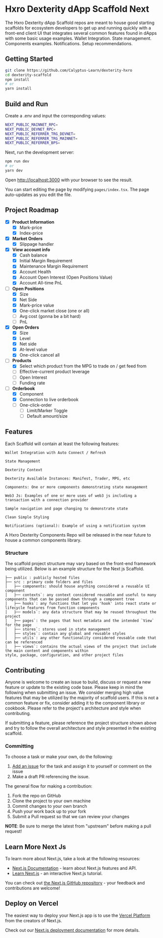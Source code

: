 # Hxro Dexterity dApp Scaffold Next

The Hxro Dexterity dApp Scaffold repos are meant to house good starting scaffolds for ecosystem developers to get up and running quickly with a front-end client UI that integrates several common features found in dApps with some basic usage examples. Wallet Integration. State management. Components examples. Notifications. Setup recommendations.

## Getting Started

```bash
git clone https://github.com/Calyptus-Learn/dexterity-hxro
cd dexterity-scaffold
npm install
# or
yarn install
```

## Build and Run

Create a .env and input the corresponding values:

```sh
NEXT_PUBLIC_MAINNET_RPC=
NEXT_PUBLIC_DEVNET_RPC=
NEXT_PUBLIC_REFERRER_TRG_DEVNET=
NEXT_PUBLIC_REFERRER_TRG_MAINNET=
NEXT_PUBLIC_REFERRER_BPS=
```

Next, run the development server:

```bash
npm run dev
# or
yarn dev
```

Open [http://localhost:3000](http://localhost:3000) with your browser to see the result.

You can start editing the page by modifying `pages/index.tsx`. The page auto-updates as you edit the file.

## Project Roadmap

- [x] **Product Information**
  - [x] Mark-price
  - [x] Index-price
- [x] **Market Orders**
  - [x] Slippage handler
- [x] **View account info**
  - [x] Cash balance
  - [x] Initial Margin Requirement
  - [x] Maintenance Margin Requirement
  - [x] Account Health
  - [x] Account Open Interest (Open Positions Value)
  - [x] Account All-time PnL
- [ ] **Open Positions**
  - [x] Size
  - [x] Net Side
  - [x] Mark-price value
  - [x] One-click market close (one or all)
  - [ ] Avg cost (gonna be a bit hard)
  - [ ] PnL
- [x] **Open Orders**
  - [x] Size
  - [x] Level
  - [x] Net side
  - [x] At-level value
  - [x] One-click cancel all
- [ ] **Products**
  - [x] Select which product from the MPG to trade on / get feed from
  - [ ] Effective-current product leverage
  - [ ] Open Interest
  - [ ] Funding rate
- [ ] **Orderbook**
  - [x] Component
  - [x] Connection to live orderbook
  - [ ] One-click-order
    - [ ] Limit/Marker Toggle
    - [ ] Default amount/size

## Features

Each Scaffold will contain at least the following features:

```
Wallet Integration with Auto Connect / Refresh

State Management

Dexterity Context

Dexterity Available Instances: Manifest, Trader, MPG, etc

Components: One or more components demonstrating state management

Web3 Js: Examples of one or more uses of web3 js including a transaction with a connection provider

Sample navigation and page changing to demonstrate state

Clean Simple Styling

Notifications (optional): Example of using a notification system

```

A Hxro Dexterity Components Repo will be released in the near future to house a common components library.

### Structure

The scaffold project structure may vary based on the front-end framework being utilized. Below is an example structure for the Next js Scaffold.

```
├── public : publicly hosted files
├── src : primary code folders and files
│   ├── components: should house anything considered a reusable UI component
│   ├── contexts`: any context considered reusable and useful to many components that can be passed down through a component tree
│   ├── hooks`: any functions that let you 'hook' into react state or lifecycle features from function components
│   ├── models`: any data structure that may be reused throughout the project
│   ├── pages`: the pages that host metadata and the intended `View` for the page
│   ├── stores`: stores used in state management
│   ├── styles`: contain any global and reusable styles
│   ├── utils`: any other functionality considered reusable code that can be referenced
│   ├── views`: contains the actual views of the project that include the main content and components within
style, package, configuration, and other project files

```

## Contributing

Anyone is welcome to create an issue to build, discuss or request a new feature or update to the existing code base. Please keep in mind the following when submitting an issue. We consider merging high value features that may be utilized by the majority of scaffold users. If this is not a common feature or fix, consider adding it to the component library or cookbook. Please refer to the project's architecture and style when contributing.

If submitting a feature, please reference the project structure shown above and try to follow the overall architecture and style presented in the existing scaffold.

### Committing

To choose a task or make your own, do the following:

1. [Add an issue](https://github.com/cinojosa0705/dexterity-scaffold/issues/new) for the task and assign it to yourself or comment on the issue
2. Make a draft PR referencing the issue.

The general flow for making a contribution:

1. Fork the repo on GitHub
2. Clone the project to your own machine
3. Commit changes to your own branch
4. Push your work back up to your fork
5. Submit a Pull request so that we can review your changes

**NOTE**: Be sure to merge the latest from "upstream" before making a
pull request!

## Learn More Next Js

To learn more about Next.js, take a look at the following resources:

- [Next.js Documentation](https://nextjs.org/docs) - learn about Next.js features and API.
- [Learn Next.js](https://nextjs.org/learn) - an interactive Next.js tutorial.

You can check out [the Next.js GitHub repository](https://github.com/vercel/next.js/) - your feedback and contributions are welcome!

## Deploy on Vercel

The easiest way to deploy your Next.js app is to use the [Vercel Platform](https://vercel.com/new?utm_medium=default-template&filter=next.js&utm_source=create-next-app&utm_campaign=create-next-app-readme) from the creators of Next.js.

Check out our [Next.js deployment documentation](https://nextjs.org/docs/deployment) for more details.
